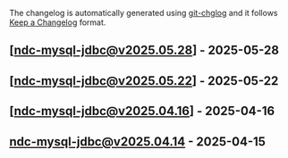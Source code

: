 The changelog is automatically generated using [git-chglog](https://github.com/git-chglog/git-chglog) and it follows [Keep a Changelog](https://keepachangelog.com) format.


<a name="ndc-mysql-jdbc@v2025.05.28"></a>
## [ndc-mysql-jdbc@v2025.05.28] - 2025-05-28

<a name="ndc-mysql-jdbc@v2025.05.22"></a>
## [ndc-mysql-jdbc@v2025.05.22] - 2025-05-22

<a name="ndc-mysql-jdbc@v2025.04.16"></a>
## [ndc-mysql-jdbc@v2025.04.16] - 2025-04-16

<a name="ndc-mysql-jdbc@v2025.04.14"></a>
## ndc-mysql-jdbc@v2025.04.14 - 2025-04-15
